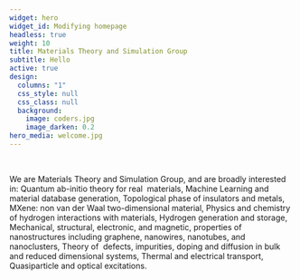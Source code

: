 ```yaml
---
widget: hero
widget_id: Modifying homepage
headless: true
weight: 10
title: Materials Theory and Simulation Group
subtitle: Hello
active: true
design:
  columns: "1"
  css_style: null
  css_class: null
  background:
    image: coders.jpg
    image_darken: 0.2
hero_media: welcome.jpg
---
```

<br>

<!--StartFragment-->

We are Materials Theory and Simulation Group, and are broadly interested in: Quantum ab-initio theory for real  materials,  Machine Learning and material database generation, Topological phase of insulators and metals, MXene: non van der Waal two-dimensional material, Physics and chemistry of hydrogen interactions with materials, Hydrogen generation and storage, Mechanical, structural, electronic, and magnetic, properties of nanostructures including graphene, nanowires, nanotubes, and nanoclusters, Theory of  defects, impurities, doping and diffusion in bulk and reduced dimensional systems, Thermal and electrical transport, Quasiparticle and optical excitations.

<!--EndFragment-->